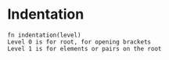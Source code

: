 # Indentation 

```
fn indentation(level)
Level 0 is for root, for opening brackets
Level 1 is for elements or pairs on the root
```

